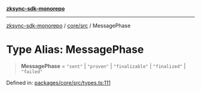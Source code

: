 [**zksync-sdk-monorepo**](../../../README.md)

***

[zksync-sdk-monorepo](../../../README.md) / [core/src](../README.md) / MessagePhase

# Type Alias: MessagePhase

> **MessagePhase** = `"sent"` \| `"proven"` \| `"finalizable"` \| `"finalized"` \| `"failed"`

Defined in: [packages/core/src/types.ts:111](https://github.com/dutterbutter/zksync-sdk/blob/128d557933eb10f01edd78c0b3392137ca480daf/packages/core/src/types.ts#L111)
